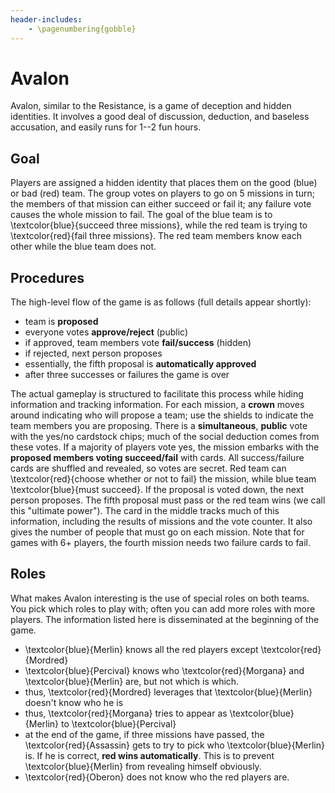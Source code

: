 ```yaml
---
header-includes:
    - \pagenumbering{gobble}
---
```


# Avalon

Avalon, similar to the Resistance, is a game of deception and hidden identities. It involves a good deal of discussion, deduction, and baseless accusation, and easily runs for 1--2 fun hours.

## Goal

Players are assigned a hidden identity that places them on the good (blue) or bad (red) team. The group votes on players to go on 5 missions in turn; the members of that mission can either succeed or fail it; any failure vote causes the whole mission to fail. The goal of the blue team is to \textcolor{blue}{succeed three missions}, while the red team is trying to \textcolor{red}{fail three missions}. The red team members know each other while the blue team does not.

## Procedures

The high-level flow of the game is as follows (full details appear shortly):

- team is **proposed**
- everyone votes **approve/reject** (public)
- if approved, team members vote **fail/success** (hidden)
- if rejected, next person proposes
- essentially, the fifth proposal is **automatically approved**
- after three successes or failures the game is over

The actual gameplay is structured to facilitate this process while hiding information and tracking information. For each mission, a **crown** moves around indicating who will propose a team; use the shields to indicate the team members you are proposing. There is a **simultaneous**, **public** vote with the yes/no cardstock chips; much of the social deduction comes from these votes. If a majority of players vote yes, the mission embarks with the **proposed members voting succeed/fail** with cards. All success/failure cards are shuffled and revealed, so votes are secret. Red team can \textcolor{red}{choose whether or not to fail} the mission, while blue team \textcolor{blue}{must succeed}. If the proposal is voted down, the next person proposes. The fifth proposal must pass or the red team wins (we call this "ultimate power"). The card in the middle tracks much of this information, including the results of missions and the vote counter. It also gives the number of people that must go on each mission. Note that for games with 6+ players, the fourth mission needs two failure cards to fail.

## Roles

What makes Avalon interesting is the use of special roles on both teams. You pick which roles to play with; often you can add more roles with more players. The information listed here is disseminated at the beginning of the game.

- \textcolor{blue}{Merlin} knows all the red players except \textcolor{red}{Mordred}
- \textcolor{blue}{Percival} knows who \textcolor{red}{Morgana} and \textcolor{blue}{Merlin} are, but not which is which.
- thus, \textcolor{red}{Mordred} leverages that \textcolor{blue}{Merlin} doesn't know who he is
- thus, \textcolor{red}{Morgana} tries to appear as \textcolor{blue}{Merlin} to \textcolor{blue}{Percival}
- at the end of the game, if three missions have passed, the \textcolor{red}{Assassin} gets to try to pick who \textcolor{blue}{Merlin} is. If he is correct, **red wins automatically**. This is to prevent \textcolor{blue}{Merlin} from revealing himself obviously.
- \textcolor{red}{Oberon} does not know who the red players are.
